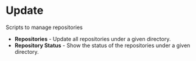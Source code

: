 # <i class="icon-lab"></i> Update

Scripts to manage repositories

* **Repositories** - Update all repositories under a given directory.
* **Repository Status** - Show the status of the repositories under a given directory.
